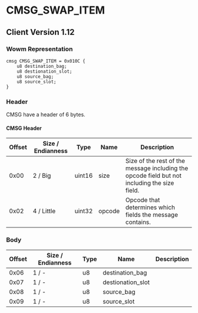 # CMSG_SWAP_ITEM
## Client Version 1.12

### Wowm Representation
```rust,ignore
cmsg CMSG_SWAP_ITEM = 0x010C {
    u8 destination_bag;
    u8 destionation_slot;
    u8 source_bag;
    u8 source_slot;
}
```
### Header
CMSG have a header of 6 bytes.

#### CMSG Header
| Offset | Size / Endianness | Type   | Name   | Description |
| ------ | ----------------- | ------ | ------ | ----------- |
| 0x00   | 2 / Big           | uint16 | size   | Size of the rest of the message including the opcode field but not including the size field.|
| 0x02   | 4 / Little        | uint32 | opcode | Opcode that determines which fields the message contains.|
### Body
| Offset | Size / Endianness | Type | Name | Description |
| ------ | ----------------- | ---- | ---- | ----------- |
| 0x06 | 1 / - | u8 | destination_bag |  |
| 0x07 | 1 / - | u8 | destionation_slot |  |
| 0x08 | 1 / - | u8 | source_bag |  |
| 0x09 | 1 / - | u8 | source_slot |  |

